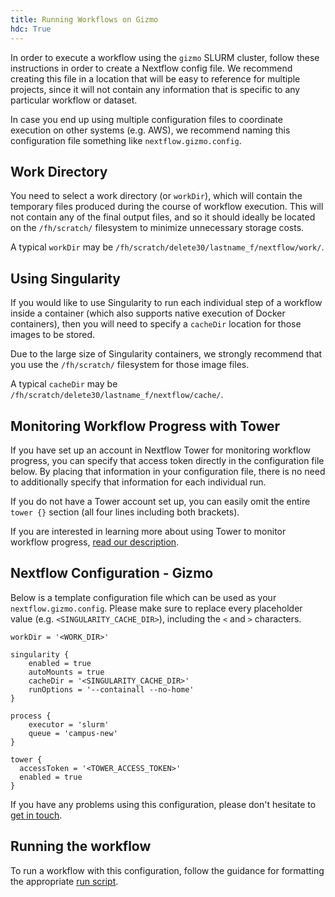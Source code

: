```yaml
---
title: Running Workflows on Gizmo
hdc: True
---
```


In order to execute a workflow using the `gizmo` SLURM cluster, follow these
instructions in order to create a Nextflow config file. We recommend creating
this file in a location that will be easy to reference for multiple projects,
since it will not contain any information that is specific to any particular
workflow or dataset.

In case you end up using multiple configuration files to coordinate execution
on other systems (e.g. AWS), we recommend naming this configuration file
something like `nextflow.gizmo.config`.

## Work Directory

You need to select a work directory (or `workDir`), which will contain the temporary
files produced during the course of workflow execution. This will not contain
any of the final output files, and so it should ideally be located on the
`/fh/scratch/` filesystem to minimize unnecessary storage costs.

A typical `workDir` may be `/fh/scratch/delete30/lastname_f/nextflow/work/`.

## Using Singularity

If you would like to use Singularity to run each individual step of a workflow
inside a container (which also supports native execution of Docker containers),
then you will need to specify a `cacheDir` location for those images to be stored.

Due to the large size of Singularity containers, we strongly recommend that
you use the `/fh/scratch/` filesystem for those image files.

A typical `cacheDir` may be `/fh/scratch/delete30/lastname_f/nextflow/cache/`.

## Monitoring Workflow Progress with Tower

If you have set up an account in Nextflow Tower for monitoring workflow progress,
you can specify that access token directly in the configuration file below.
By placing that information in your configuration file, there is no need to
additionally specify that information for each individual run.

If you do not have a Tower account set up, you can easily omit the entire
`tower {}` section (all four lines including both brackets).

If you are interested in learning more about using Tower to monitor workflow progress,
[read our description](/hdc/workflows/running/tower).

## Nextflow Configuration - Gizmo

Below is a template configuration file which can be used as your `nextflow.gizmo.config`.
Please make sure to replace every placeholder value (e.g. `<SINGULARITY_CACHE_DIR>`),
including the `<` and `>` characters.

```
workDir = '<WORK_DIR>'

singularity {
    enabled = true
    autoMounts = true
    cacheDir = '<SINGULARITY_CACHE_DIR>'
    runOptions = '--containall --no-home'
}

process {
    executor = 'slurm'
    queue = 'campus-new'
}

tower {
  accessToken = '<TOWER_ACCESS_TOKEN>'
  enabled = true
}
```

If you have any problems using this configuration, please don't hesitate to
[get in touch](mailto:sminot@fredhutch.org).

## Running the workflow

To run a workflow with this configuration, follow the guidance for formatting
the appropriate [run script](/hdc/workflows/running/run_script).
